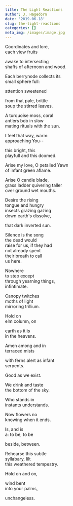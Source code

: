```yaml
---
title: The Light Reactions
author: J. Hagedorn
date: '2019-06-18'
slug: the-light-reactions
categories: []
meta_img: /images/image.jpg
---
```


  

Coordinates and lore,  
each view fruits  

awake to intersecting  
shafts of afternoon and wood.  

Each berrynode collects its  
small sphere full:  

attention sweetened  

from that pale, brittle  
soup the stirred leaves.  


A turquoise moss, coral  
antlers bob in slow  
mating rituals with the sun.  

I feel that way, warm  
approaching You--  

this bright, this  
playfull and this doomed.  


Arise my love, O petalled Yawn  
of infant green aflame.  

Arise O candle blade,  
grass ladder quivering taller  
over ground wet mouths.  


Desire the rising  
tongue and hungry  
insects grazing gazing  
down earth's dissolve,  

that dark inverted sun.  


Silence is the song  
the dead would  
raise for us, if they had  
not already spent  
their breath to call  
us here.  

Nowhere  
to step except  
through yearning things,  
infintimate.


Canopy twitches  
moths of light  
mirroring trillium.  

Hold on  
elm column, on  

earth as it is  
in the heavens.  

Amen among and in  
terraced mists  

with ferns alert as infant  
serpents.  

Good as we exist.  

We drink and taste  
the bottom of the sky.  


Who stands in  
instants understands.  

Now flowers no  
knowing when it ends.  

Is, and is  
a: to be, to be  

beside, between.  


Rehearse this subtle  
syllabary, lilt  
this weathered tempestry.  


Hold on and on,  

wind bent  
into your palms,  

unchangeless.  







